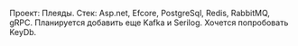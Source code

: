 Проект: Плеяды. Стек: Asp.net, Efcore, PostgreSql, Redis, RabbitMQ, gRPC. Планируется добавить еще Kafka и Serilog. Хочется попробовать KeyDb. 
